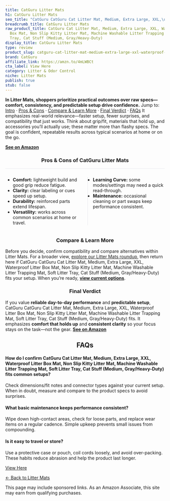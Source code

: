 ```yaml
---
title: CatGuru Litter Mats
h1: CatGuru Litter Mats
seo_title: "CatGuru CatGuru Cat Litter Mat, Medium, Extra Large, XXL,\u2026"
breadcrumb_title: CatGuru Litter Mats
raw_product_title: CatGuru Cat Litter Mat, Medium, Extra Large, XXL, Waterproof Litter
  Box Mat, Non Slip Kitty Litter Mat, Machine Washable Litter Trapping Mat, Soft Litter
  Tray, Cat Stuff (Medium, Gray/Heavy-Duty)
display_title: CatGuru Litter Mats
type: review
product_slug: catguru-cat-litter-mat-medium-extra-large-xxl-waterproof-litter-box-mat-ce1fae79
brand: CatGuru
affiliate_link: https://amzn.to/4mLWBCt
cta_label: View Here
category: Litter & Odor Control
niche: Litter Mats
publish: true
stub: false
---
```


<div id="intro" class="full-width"><p><strong>In Litter Mats, shoppers prioritize practical outcomes over raw specs&mdash;comfort, consistency, and predictable setup drive confidence.</strong> Jump to: <a href="#intro">Intro</a> · <a href="#pros-cons">Pros &amp; Cons</a> · <a href="#compare-more">Compare &amp; Learn More</a> · <a href="#verdict">Final Verdict</a> · <a href="#faqs">FAQs</a> It emphasizes real-world relevance&mdash;faster setup, fewer surprises, and compatibility that just works. Think about grip/fit, materials that hold up, and accessories you’ll actually use; these matter more than flashy specs. The goal is confident, repeatable results across typical scenarios at home or on the go.</p><p><a href="https://amzn.to/4mLWBCt" rel="nofollow sponsored noopener" target="_blank"><strong>See on Amazon</strong></a></p></div>
<h3 id="pros-cons" style="text-align:center;">Pros &amp; Cons of CatGuru Litter Mats</h3>
<div class="pc-grid" style="display:grid;grid-template-columns:1fr 1fr;gap:16px;border-top:1px solid #e5e7eb;padding-top:12px;">
  <ul>
    <li><strong>Comfort:</strong> lightweight build and good grip reduce fatigue.</li>
    <li><strong>Clarity:</strong> clear labeling or cues speed up setup.</li>
    <li><strong>Durability:</strong> reinforced parts extend lifespan.</li>
    <li><strong>Versatility:</strong> works across common scenarios at home or travel.</li>
  </ul>
  <ul style="border-left:1px solid #e5e7eb;padding-left:16px;">
    <li><strong>Learning Curve:</strong> some modes/settings may need a quick read-through.</li>
    <li><strong>Maintenance:</strong> occasional cleaning or part swaps keep performance consistent.</li>
  </ul>
</div>


<h3 id="compare-more" style="text-align:center;">Compare &amp; Learn More</h3>
<p>Before you decide, confirm compatibility and compare alternatives within Litter Mats. For a broader view, <a href="#">explore our Litter Mats roundup</a>, then return here if CatGuru CatGuru Cat Litter Mat, Medium, Extra Large, XXL, Waterproof Litter Box Mat, Non Slip Kitty Litter Mat, Machine Washable Litter Trapping Mat, Soft Litter Tray, Cat Stuff (Medium, Gray/Heavy-Duty) fits your setup. When you’re ready, <a href="https://amzn.to/4mLWBCt" rel="nofollow sponsored noopener" target="_blank"><strong>view current options</strong></a>.</p>

<h3 id="verdict" style="text-align:center;">Final Verdict</h3>
<p>If you value <strong>reliable day-to-day performance</strong> and <strong>predictable setup</strong>, CatGuru CatGuru Cat Litter Mat, Medium, Extra Large, XXL, Waterproof Litter Box Mat, Non Slip Kitty Litter Mat, Machine Washable Litter Trapping Mat, Soft Litter Tray, Cat Stuff (Medium, Gray/Heavy-Duty) fits. It emphasizes <strong>comfort that holds up</strong> and <strong>consistent clarity</strong> so your focus stays on the task&mdash;not the gear. <a href="https://amzn.to/4mLWBCt" rel="nofollow sponsored noopener" target="_blank"><strong>See on Amazon</strong></a></p>

<h2 id="faqs" style="text-align:center;">FAQs</h2>
<h4><strong>How do I confirm CatGuru Cat Litter Mat, Medium, Extra Large, XXL, Waterproof Litter Box Mat, Non Slip Kitty Litter Mat, Machine Washable Litter Trapping Mat, Soft Litter Tray, Cat Stuff (Medium, Gray/Heavy-Duty) fits common setups?</strong></h4>
<p>Check dimensions/fit notes and connector types against your current setup. When in doubt, measure and compare to the product specs to avoid surprises.</p>
<h4><strong>What basic maintenance keeps performance consistent?</strong></h4>
<p>Wipe down high-contact areas, check for loose parts, and replace wear items on a regular cadence. Simple upkeep prevents small issues from compounding.</p>
<h4><strong>Is it easy to travel or store?</strong></h4>
<p>Use a protective case or pouch, coil cords loosely, and avoid over-packing. These habits reduce abrasion and help the product last longer.</p>

<p><a class="btn" href="https://amzn.to/4mLWBCt" target="_blank" rel="nofollow sponsored noopener">View Here</a></p>
<p><a href="/roundups/litter-odor-control/litter-mats/">← Back to Litter Mats</a></p>
<aside class="disclosure">This page may include sponsored links. As an Amazon Associate, this site may earn from qualifying purchases.</aside>
